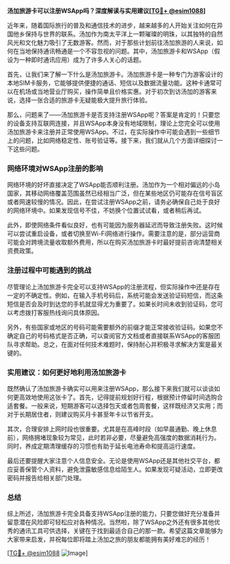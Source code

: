 **汤加旅游卡可以注册WSApp吗？深度解读与实用建议[[TG💪+ @esim1088](https://t.me/s/esim1088)]**

近年来，随着国际旅行的普及和通信技术的进步，越来越多的人开始关注如何在异国他乡保持与世界的联系。汤加作为南太平洋上一颗璀璨的明珠，以其独特的自然风光和文化魅力吸引了无数游客。然而，对于那些计划前往汤加旅游的人来说，如何在当地保持通讯畅通是一个不容忽视的问题。其中，汤加旅游卡和WSApp（假设为一种即时通讯应用）成为了许多人关心的话题。

首先，让我们来了解一下什么是汤加旅游卡。汤加旅游卡是一种专门为游客设计的本地SIM卡服务，它能够提供便捷的通话、短信以及数据流量功能。这种卡通常可以在机场或当地营业厅购买，操作简单且价格实惠。对于初次到访汤加的游客来说，选择一张合适的旅游卡无疑能极大提升旅行体验。

那么，问题来了——汤加旅游卡是否支持注册WSApp呢？答案是肯定的！只要您的设备支持互联网连接，并且WSApp本身没有地域限制，理论上您完全可以使用汤加旅游卡来注册并正常使用WSApp。不过，在实际操作中可能会遇到一些细节上的问题，比如网络稳定性、账号验证等。接下来，我们就从几个方面详细探讨一下这些问题。

### 网络环境对WSApp注册的影响

网络环境的好坏直接决定了WSApp能否顺利注册。汤加作为一个相对偏远的小岛国家，其移动网络覆盖范围虽然已经相当广泛，但在某些地区仍可能存在信号盲区或者网速较慢的情况。因此，在尝试注册WSApp之前，请务必确保自己处于良好的网络环境中。如果发现信号不佳，不妨换个位置试试看，或者稍后再试。

此外，即使网络条件看似良好，也有可能因为服务器延迟而导致注册失败。这时候可以尝试重启设备，或者切换至Wi-Fi网络进行操作。需要注意的是，部分运营商可能会对跨境流量收取额外费用，所以在购买汤加旅游卡时最好提前咨询清楚相关资费政策。

### 注册过程中可能遇到的挑战

尽管理论上汤加旅游卡完全可以支持WSApp的注册流程，但实际操作中还是存在一定的不确定性。例如，在输入手机号码后，系统可能会发送验证码短信，而这条短信是否会及时到达您的手机就显得尤为重要了。如果长时间未收到验证码，您可以考虑拨打客服热线询问具体原因。

另外，有些国家或地区的号码可能需要额外的前缀才能正常接收验证码。如果您不确定自己的号码格式是否正确，可以查阅官方文档或者直接联系WSApp的客服团队寻求帮助。总之，在面对任何技术难题时，保持耐心并积极寻求解决方案是最关键的。

### 实用建议：如何更好地利用汤加旅游卡

既然确认了汤加旅游卡确实可以用来注册WSApp，那么接下来我们就可以谈谈如何更高效地使用这张卡了。首先，记得提前规划好行程，根据预计停留时间选购合适套餐。一般来说，短期游客可以选择包天或者包周套餐，这样既经济又实用；而对于长期居住者，则建议购买月卡甚至年卡以节省开支。

其次，合理安排上网时段也很重要。尤其是在高峰时段（如早晨通勤、晚上休息前），网络拥堵现象较为常见，此时若非必要，尽量避免高强度的数据消耗行为。同时，养成定期清理缓存的习惯也有助于延长电池寿命和提高运行速度。

最后还要提醒大家注意个人信息安全。无论是使用WSApp还是其他社交平台，都应妥善保管个人资料，避免泄露敏感信息给陌生人。如果发现可疑活动，立即更改密码并报告给相关部门处理。

### 总结

综上所述，汤加旅游卡完全具备支持WSApp注册的能力，只要您做好充分准备并留意潜在风险即可轻松应对各种情况。当然啦，除了WSApp之外还有很多其他优秀的通讯工具可供选择，关键在于找到最适合自己的那一款。希望这篇文章能够为大家带来启发，并祝每位即将踏上汤加之旅的朋友都能拥有美好难忘的经历！

[[TG💪+ @esim1088](https://t.me/s/esim1088) ![Image](https://i.postimg.cc/4NQfJmqS/Snipaste-2025-05-13-00-14-12.png)]